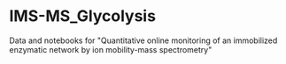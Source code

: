 # IMS-MS_Glycolysis
Data and notebooks for "Quantitative online monitoring of an immobilized enzymatic network by ion mobility-mass spectrometry"

